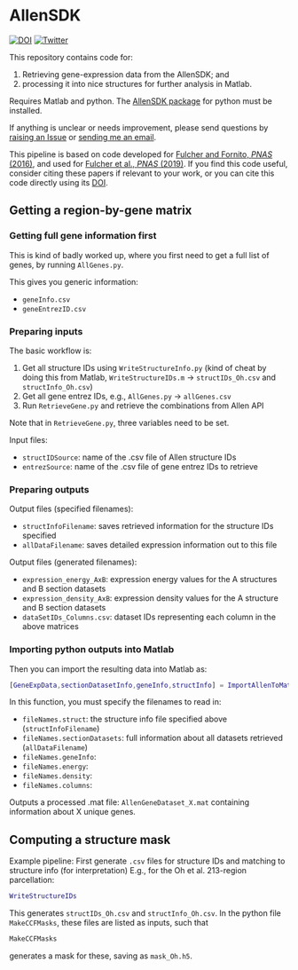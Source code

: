 # AllenSDK

[![DOI](https://zenodo.org/badge/104984017.svg)](https://zenodo.org/badge/latestdoi/104984017)
[![Twitter](https://img.shields.io/twitter/url/https/twitter.com/bendfulcher.svg?style=social&label=Follow%20%40bendfulcher)](https://twitter.com/bendfulcher)

This repository contains code for:
1. Retrieving gene-expression data from the AllenSDK; and
2. processing it into nice structures for further analysis in Matlab.

Requires Matlab and python.
The [AllenSDK package](http://alleninstitute.github.io/AllenSDK/install.html) for python must be installed.

If anything is unclear or needs improvement, please send questions by [raising an Issue](https://docs.github.com/en/github/managing-your-work-on-github/creating-an-issue) or [sending me an email](mailto:ben.d.fulcher@gmail.com).

This pipeline is based on code developed for [Fulcher and Fornito, _PNAS_ (2016)](https://doi.org/10.1073/pnas.1513302113), and used for [Fulcher et al., _PNAS_ (2019)](https://doi.org/10.1073/pnas.1814144116).
If you find this code useful, consider citing these papers if relevant to your work, or you can cite this code directly using its [DOI](https://doi.org/10.5281/zenodo.3951756).

## Getting a region-by-gene matrix

### Getting full gene information first
This is kind of badly worked up, where you first need to get a full list of genes, by running `AllGenes.py`.

This gives you generic information:
* `geneInfo.csv`
* `geneEntrezID.csv`

### Preparing inputs

The basic workflow is:
1. Get all structure IDs using `WriteStructureInfo.py` (kind of cheat by doing this from Matlab, `WriteStructureIDs.m` -> `structIDs_Oh.csv` and `structInfo_Oh.csv`)
2. Get all gene entrez IDs, e.g., `AllGenes.py` -> `allGenes.csv`
3. Run `RetrieveGene.py` and retrieve the combinations from Allen API

Note that in `RetrieveGene.py`, three variables need to be set.

Input files:
* `structIDSource`: name of the .csv file of Allen structure IDs
* `entrezSource`: name of the .csv file of gene entrez IDs to retrieve

### Preparing outputs

Output files (specified filenames):
* `structInfoFilename`: saves retrieved information for the structure IDs specified
* `allDataFilename`: saves detailed expression information out to this file

Output files (generated filenames):
* `expression_energy_AxB`: expression energy values for the A structures and B section datasets
* `expression_density_AxB`: expression density values for the A structure and B section datasets
* `dataSetIDs_Columns.csv`: dataset IDs representing each column in the above matrices

### Importing python outputs into Matlab

Then you can import the resulting data into Matlab as:
```matlab
[GeneExpData,sectionDatasetInfo,geneInfo,structInfo] = ImportAllenToMatlab();
```

In this function, you must specify the filenames to read in:
* `fileNames.struct`: the structure info file specified above (`structInfoFilename`)
* `fileNames.sectionDatasets`: full information about all datasets retrieved (`allDataFilename`)
* `fileNames.geneInfo`:
* `fileNames.energy`:
* `fileNames.density`:
* `fileNames.columns`:

Outputs a processed .mat file: `AllenGeneDataset_X.mat` containing information about X unique genes.

## Computing a structure mask
Example pipeline:
First generate `.csv` files for structure IDs and matching to structure info (for interpretation)
E.g., for the Oh et al. 213-region parcellation:
```matlab
WriteStructureIDs
```
This generates `structIDs_Oh.csv` and `structInfo_Oh.csv`.
In the python file `MakeCCFMasks`, these files are listed as inputs, such that
```python
MakeCCFMasks
```
generates a mask for these, saving as `mask_Oh.h5`.
